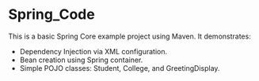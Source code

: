 # Spring_Code
This is a basic Spring Core example project using Maven. It demonstrates:
- Dependency Injection via XML configuration.
- Bean creation using Spring container.
- Simple POJO classes: Student, College, and GreetingDisplay.
